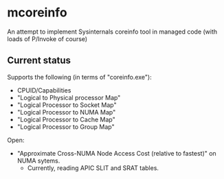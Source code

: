 # mcoreinfo
An attempt to implement Sysinternals coreinfo tool in managed code (with loads of P/Invoke of course)

## Current status

Supports the following (in terms of "coreinfo.exe"):

* CPUID/Capabilities
* "Logical to Physical processor Map"
* "Logical Processor to Socket Map"
* "Logical Processor to NUMA Map"
* "Logical Processor to Cache Map"
* "Logical Processor to Group Map"

Open:

* "Approximate Cross-NUMA Node Access Cost (relative to fastest)" on NUMA sytems.
  * Currently, reading APIC SLIT and SRAT tables.

